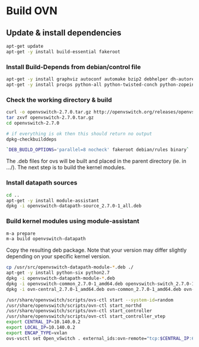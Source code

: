 # Build OVN

## Update & install dependencies

```sh
apt-get update
apt-get -y install build-essential fakeroot
```

### Install Build-Depends from debian/control file

```sh
apt-get -y install graphviz autoconf automake bzip2 debhelper dh-autoreconf libssl-dev libtool openssl
apt-get -y install procps python-all python-twisted-conch python-zopeinterface python-six
```

### Check the working directory & build

```sh
curl -o openvswitch-2.7.0.tar.gz http://openvswitch.org/releases/openvswitch-2.7.0.tar.gz
tar zxvf openvswitch-2.7.0.tar.gz
cd openvswitch-2.7.0

# if everything is ok then this should return no output
dpkg-checkbuilddeps

`DEB_BUILD_OPTIONS='parallel=8 nocheck' fakeroot debian/rules binary`
```

The .deb files for ovs will be built and placed in the parent directory (ie. in …/). The next step is to
build the kernel modules.

### Install datapath sources

```sh
cd ..
apt-get -y install module-assistant
dpkg -i openvswitch-datapath-source_2.7.0-1_all.deb
```

### Build kernel modules using module-assistant

```sh
m-a prepare
m-a build openvswitch-datapath
```

Copy the resulting deb package. Note that your version may differ slightly depending on your specific kernel version.

```sh
cp /usr/src/openvswitch-datapath-module-*.deb ./
apt-get -y install python-six python2.7
dpkg -i openvswitch-datapath-module-*.deb
dpkg -i openvswitch-common_2.7.0-1_amd64.deb openvswitch-switch_2.7.0-1_amd64.deb
dpkg -i ovn-central_2.7.0-1_amd64.deb ovn-common_2.7.0-1_amd64.deb ovn-controller-vtep_2.7.0-1_amd64.deb ovn-docker_2.7.0-1_amd64.deb ovn-host_2.7.0-1_amd64.deb python-openvswitch_2.7.0-1_all.deb
```

```sh
/usr/share/openvswitch/scripts/ovs-ctl start --system-id=random
/usr/share/openvswitch/scripts/ovn-ctl start_northd
/usr/share/openvswitch/scripts/ovn-ctl start_controller
/usr/share/openvswitch/scripts/ovn-ctl start_controller_vtep
export CENTRAL_IP=10.140.0.2
export LOCAL_IP=10.140.0.2
export ENCAP_TYPE=vxlan
ovs-vsctl set Open_vSwitch . external_ids:ovn-remote="tcp:$CENTRAL_IP:6642" external_ids:ovn-nb="tcp:$CENTRAL_IP:6641" external_ids:ovn-encap-ip=$LOCAL_IP external_ids:ovn-encap-type="$ENCAP_TYPE"
```

